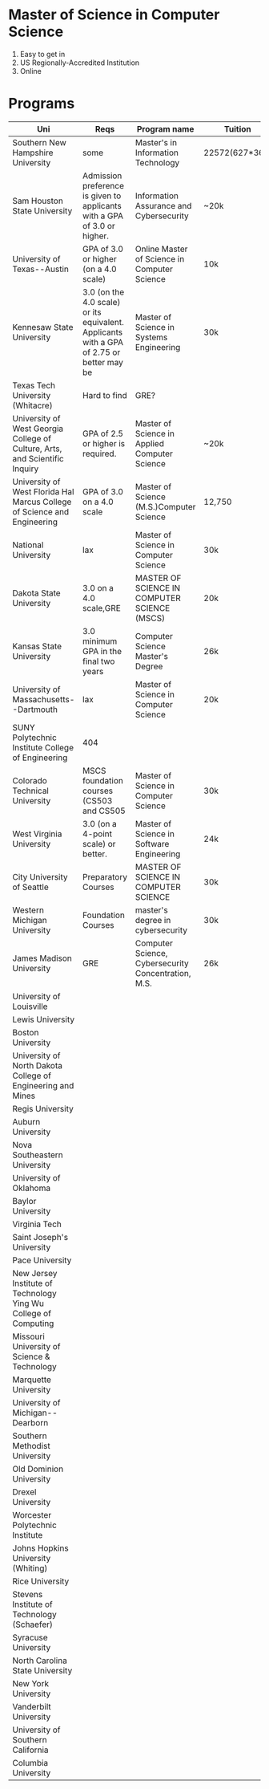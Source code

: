 # Master of Science in Computer Science
1. Easy to get in
2. US Regionally-Accredited Institution
3. Online

# Programs

Uni|Reqs|Program name|Tuition|Link
---|---|---|---|---
Southern New Hampshire University|some|Master's in Information Technology|$22572 ($627*36c)|https://www.snhu.edu/online-degrees/masters/ms-in-information-technology
Sam Houston State University|Admission preference is given to applicants with a GPA of 3.0 or higher.|Information Assurance and Cybersecurity|~20k|https://www.shsu.edu/programs/graduate/information-assurance-and-cybersecurity/
University of Texas--Austin|GPA of 3.0 or higher (on a 4.0 scale)|Online Master of Science in Computer Science|10k|https://www.cs.utexas.edu/graduate-program/masters-program/online-option/admissions#process
Kennesaw State University|3.0 (on the 4.0 scale) or its equivalent. Applicants with a GPA of 2.75 or better may be|Master of Science in Systems Engineering|30k|https://www.kennesaw.edu/degrees-programs/master-degrees/systems-engineering.php?major=Master+of+Science+in+Systems+Engineering+&url=https%3A%2F%2Fwww.kennesaw.edu%2Fdegrees-programs%2Fmaster-degrees%2Fsystems-engineering.php
Texas Tech University (Whitacre)|Hard to find|GRE?|| https://catalog.ttu.edu/content.php?catoid=15&navoid=1496
University of West Georgia College of Culture, Arts, and Scientific Inquiry|GPA of 2.5 or higher is required.| Master of Science in Applied Computer Science |~20k|https://www.westga.edu/academics/gradstudies/masters-programs.php
University of West Florida Hal Marcus College of Science and Engineering|GPA of 3.0 on a 4.0 scale|Master of Science (M.S.)Computer Science|12,750|[https://uwf.edu/programs/hmcse/computer-science-ms/](https://onlinedegrees.uwf.edu/online-degrees/ms-masters-computer-science/)
National University|lax|Master of Science in Computer Science|30k|https://www.nu.edu/degrees/engineering-and-computing/programs/master-of-science-in-computer-science/
Dakota State University|3.0 on a 4.0 scale,GRE|MASTER OF SCIENCE IN COMPUTER SCIENCE (MSCS)|20k|https://dsu.edu/programs/mscs/index.html
Kansas State University|3.0 minimum GPA in the final two years|Computer Science Master's Degree|26k|https://online.k-state.edu/programs/computer-science-masters/
University of Massachusetts--Dartmouth|lax|Master of Science in Computer Science|20k|https://www.umassd.edu/programs/computer-science-ms-online/
SUNY Polytechnic Institute College of Engineering|404|||
Colorado Technical University|MSCS foundation courses (CS503 and CS505|Master of Science in Computer Science|30k|https://www.coloradotech.edu/degrees/masters/computer-science
West Virginia University|3.0 (on a 4-point scale) or better.|Master of Science in Software Engineering|24k|https://online.wvu.edu/degrees-certificates/graduate-degrees/software-engineering-master-s-degree-m-s-s-e
City University of Seattle|Preparatory Courses|MASTER OF SCIENCE IN COMPUTER SCIENCE|30k|https://www.cityu.edu/programs-overview/master-science-computer-science/
Western Michigan University|Foundation Courses|master's degree in cybersecurity|30k|https://wmich.edu/cybersecurity/programs/master
James Madison University|GRE|Computer Science, Cybersecurity Concentration, M.S.|26k|https://www.jmu.edu/infosec/index.shtml
University of Louisville|
Lewis University|
Boston University|
University of North Dakota College of Engineering and Mines|
Regis University|
Auburn University|
Nova Southeastern University|
University of Oklahoma|
Baylor University|
Virginia Tech|
Saint Joseph's University|
Pace University|
New Jersey Institute of Technology Ying Wu College of Computing|
Missouri University of Science & Technology|
Marquette University|
University of Michigan--Dearborn|
Southern Methodist University|
Old Dominion University|
Drexel University|
Worcester Polytechnic Institute|
Johns Hopkins University (Whiting)|
Rice University|
Stevens Institute of Technology (Schaefer)|
Syracuse University|
North Carolina State University|
New York University|
Vanderbilt University|
University of Southern California|
Columbia University|
